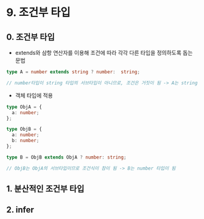 # 9. 조건부 타입

## 0. 조건부 타입
- extends와 삼항 연산자를 이용해 조건에 따라 각각 다른 타입을 정의하도록 돕는 문법

```typescript
type A = number extends string ? number:  string;

// number타입이 string 타입의 서브타입이 아니므로, 조건은 거짓이 됨 -> A는 string 타입이됨
```

- 객체 타입에 적용
```typescript
type ObjA = {
  a: number;
};

type ObjB = {
  a: number;
  b: number;
};

type B = ObjB extends ObjA ? number: string;

// ObjB는 ObjA의 서브타입이므로 조건식이 참이 됨 -> B는 number 타입이 됨
```

## 1. 분산적인 조건부 타입
## 2. infer
